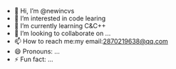 - 👋 Hi, I’m @newincvs
- 👀 I’m interested in code learing
- 🌱 I’m currently learning C&C++
- 💞️ I’m looking to collaborate on ...
- 📫 How to reach me:my email:2870219638@qq.com
- 😄 Pronouns: ...
- ⚡ Fun fact: ...

<!---
newincvs/newincvs is a ✨ special ✨ repository because its `README.md` (this file) appears on your GitHub profile.
You can click the Preview link to take a look at your changes.
--->
